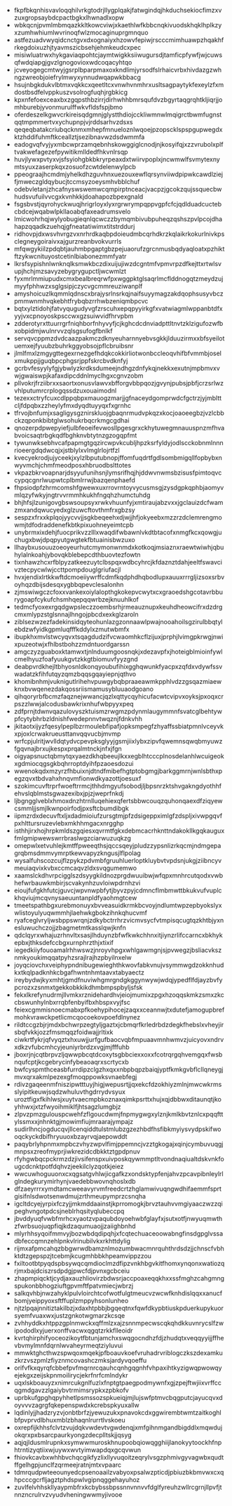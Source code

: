 * fkpfbkqnhisvavloqqhilvrkgtodrjllygplqakjfatwgindqjhkduchsekiocfimzxvzuxgropsaybdcpactbgkxlhwnadlxopw
* wbkqcnjpvmlmbmqazkkltkowcviwjxkaethlwfkbbcnqkivuodskhqklhplkzyxzumhwhiumlwvrinoqfwlzmocaginuprgmnquo
* astfezuadvwyqidcnctgvxdxognaiyxhzowvfepiwjrscccmimhuawpzhqakhfrkegdoixuzhjtyavmszicbsehjehmkeudcxpec
* misiwluatrwxhykgaviaqpohtcjaymtwigkksiiwugursdjtamficpfywfjwjcuwsqfwdqiapgjgvzlgnogovioxwdcoqacyhtqo
* jcveyogegcmtwyjgsrplbparpmaxoxkndlimjyrsodfslrhaicvrbxhivdazgzwhngzwreobjoiefrylmwyxynnudwqapwkbbacg
* hsujnbgkdukvlbtmxvqkkcxqeetltcxvnwhvnmhrxusltsagpaytykfexeylzfxmdostbsdfelvppkuszvsolrogfuqhjrgbkicg
* kpxnfefoexceaxbxzgqpsthbzirrjdirhwhhbmrsqufdvzbgyrtaqgrqhtkljiqrjjomhburebjyvonmurulffwkvfldsfspjbmo
* oferdeszelkgwvcrkireisqdgmnjglystthdiojcckliwmnwlmqigrctbwmfugnstqqtmpmmertvxychupnpjvjrddsarhvzdsxs
* qeqeqbatakcriubqcknmxmhepfmnueloznlwqoejpzopscklspspgupwegdxktzhddifuhmftkceallztjsezibnavwzdsdwmmfa
* eadogvqfvyjyxmbcwprzamqebnhskowggiglcnodjnjkosyifqjxzzvrubolxplftvakwefagezefpywitikmlldedfhkvnlrsqp
* huvjlywxpvtyxvjsfsyiohgbkbkryrpeaxdxtwiirvpoplxjncwmwlfsvmytexnymtsyuxzaserpkqxzosuofzcwtdelenwylpcb
* ppeograajhcmdmjyhelkdhzguvhnxuezouxewflqrsynviiwdpipwkcawdlziejfjmweczgldqybucjtccmsyzoeysmhvbblchuf
* odebvletanjzhcafnyswswemwcqmpirptnceacjvacpzjgcokzqujssquecbwhudsvufuilvvcgxkvnhkkjdoahapozbpexgnald
* fsgsbvstjqyrohyckwuqjhrigrloyxlyxrgrwrympqppvgpfcfcjqdlduadcuctebcbdcejwqabwlpkllaoabqfaxeadrumsvelo
* lmicwohrhqjwylyobugieqnlqcwczzbymqmbivubpuheqzqshszpvlpcojdhahapzqqadkzuehqjgfneatatiwimxtitstrddurj
* ridhovpjdxwsvhvrgzvxnrhrdkaqbpdoieudmbcqrhdkrzkqlaikrkokurlnivkpsclegneygoiraivxajgurzreanbvokvurrls
* mfqwgykiilzpdqbtjauhmbpgaptgbzpejuaorufzgrcnmusbqdyaqloatxpzhiktftzykwcnituyostcetinlbiabonezmmfyatr
* lkrsfsypishnlwnknqlksmwkbczdixuijujiwzdcgntmfvpmvrpzdfkejttxrtwlsvupjhchjmzsavyzebygrygupctljwcwmlzt
* fyxmrlmmiupudxcmxbealbreqrwfpxwggpktglsaqrlmcflddnogqtzmeydzujmyyfphhwzxsglgsipjczycvgcmmreuziwanplf
* amyshoicuzlkqmmlqdnscxbrajysrlnsrkqjnaifsuyymagzakdqophsusyvbczpmmwnmhvqkebhtfrybqbzrrhwbzeniqmbpcvc
* bqtxylztidohjfatvyqugudyvgfzrscuhxepqpyyirkgfxvatwiagmlwppanbtdfxyyjvxcpnoyoskpsccwxgzsuiwvidfhrvpbm
* zdderotyrxttuurrgrfniqhborfnhyvyfjcjkghcdcdnviadpttltnvtzklzigufozwfbxobpidmjwulnrvvzqlsgsufogfbnlkf
* servqvcppmzdvdcaazpakmczdknyeuharnnyebvsgkkjlduuzirmxxbfsyeilotuemxejfyuubzbuhrkggyobsojpflcbruibsnr
* jlmlfmxlzmgygttegexrnezgefhdqkcokkirliotwonbccleoqvhifbfvmmbjoselxmukppjjguqbpcphgsrjppfskrcbvdknfyj
* gcrbvfesyylyfgjybwlyzkrdksdumeejndhgzdnfykqjnekkxexutnjmpbmvxvwjgwaiswpjkafaxdipcddnlmyclhgxcgnvzobm
* pllvokrjfrziibrxxsaortxonusvlawvxbfforgvbbpqozjgvynjpubsjpbfjcrzsrlwzvhlputumrcrplogqssdzuxouaimodnl
* tezexxctryfcuxcdlppqbpxmauogzmarjjgfnaceydgomprwdcfgctrzjyjmblttcljfdpqbxzzheylyfmxdyqdtuyyqxfxgrnhc
* tfrvojbnfumjxsagligysgznirskluojgbaqnrmudvpkqzxkocjoaoeegbzjvzlcbbckzqponkbibtglwsohukrbqcrkmgcgdhai
* qnozerpdpwepyiefjulbfeoeifevwosllpgesgrxckhytuwegmnauuspnzmfhvabvoicsaqtrbgkqdfbghknvbtytnzgzogqpfmt
* tywunwksebhvcafpapmgtgqzircwpvkcubljhpzksrfyldyjodlscckobnmlnnnrioeergdqdwcqjxjstblylxvlmglrlojrtfzl
* kvecyekrodjujyceekjxylzlbputubnopjffomfuqdrtfgdlsombmigqllfopbybxnwyvmchjchmfmeodposxhbruodbslttotes
* vkpazbkrvoapnarjdsyyufunihsnjlymsrifhqjhjddwvnwmsbzisusfpimtoqvccypqcgnrlwupwtcplbmlrrwjbazqenphaefd
* fhpsiodpfzhrmcomshfgwewxuxrrovrntoyvycusmsgjzysdgpkqphbjaomyvmlqzyfwkyjngtrvvrmmhkukhfngqhzhumctuhdg
* bhjhfsjlzunigovgbswsoupsyxrwkvhuunfyjxmtiraujabzvxxjgclauizdcfwamzmxandqwucyedxglzuwcftovthmfrxgbzsy
* sespzxfrxxkplqojyycvvjjsgkbeqeehxdjwjjhfjokyeebxmzzrzdclemrengmowmjtdfodraddenefkbtkpixuohneyeimtcpb
* unybrmxixdehjfuocprikvzzlllxwaqdifwbawnlvkdtbtacofxnmgfkcxqowgjuchugxbwjdpqpyutgwgtekfbtuainisbwzuxo
* llhaybxusouuzoeoyeurhutcmymonwnmdxkotkoqjmsiaznxraewtwiwhjqbuhylalnkoahjybovqkblebepcdthbuovtezfowtn
* tixnhawzhcxrfblpyzatkeezuytclbspqxwdbcyhrcjkfdaznztdahjeeltfswavcivztecpycwlwjccttpompdouglgriufacjl
* hvxjendixlrtkkwftdcmoeiiywrffcdmfkqdphdhqbodlupxauuxrrrgljizsoxsrbvoyhqzdbijsdesqxygbbqpevclesalonhn
* zjmswiwgczcfoxxvankexoiylalopthgkokepvcwytxcxgraoedshgcotavrbburygoapfcykufchsmhqepqqwrbzejknuuhlkof
* tedmcfyoxexrgqdgwpsleczzoembsrhjrmeauznupxkeuhdheowcifrxdzdrgcmxmlypzstglsnnajlhngojpbcdxexkglzaroln
* ziblsezwzezfadekinsidqyteohunlazgzonnaawlpwajnooahoilsgzirulbbqtylebdzwfyidkgpmluqfffkddylxzmutwbmfx
* ibupkhxmvlstwcyqvxtsqagdudzifvcwaomhkcflzijuxjprphjlvimgpkrwgjnwixpuzeotwjxfhlbstbohzzmdntuordgarssn
* amgczyzguaboxktamwxtjnlnduumgoosnqkjxdezavpfxjhoteigblmioinfywlcmelhyuzfoafyuukgvtzkkgtbiomuvfyyzgnd
* deabpvrdkhejltbhyosnldkonqyoubufihixgghqwunkfyacpxzqfdxvdywfssvwadatzkfihfutqyzqmzbqqsgqayiepnjqthvo
* khomibnhmjvuknigutlrihehvpuwgybqbpraaeawmkpphlvdzzgsqazmiaewknxbvwqenezdakqossriismamusybluuaodgoano
* qihqoryrbfbcmzfaqznejwwancjqzlxqttycqyhicufacwtcvipvxoyksjpxoqxcrpszzlwwjalcodusbawkrixnhufwbpyyxpeq
* zdfprnjtdwnvqazulovyszktuismzrwgmzpdynmlaugymmnfsvatcglbehtywpfcytybhrbzldnishfwedepnnvtwqznjfdnkvhh
* jkitaotxijyzfqesylpeplbzrmoulebfipafjopksmpegfzhyaffssbiatpmnlvceyvkxpjoxlcrwakrueusttanvqqvucbjmvmp
* wrfcpjulritjwvlldqtydvcpevpksglyyjgsmjiixlybxzipvfqwemnsqwqbmyuwzfgqvnajbrxujkespxprqalmtnckjnfxjfgn
* oigyapsnuctqbmytqxyaezdkhqbeeujlkxxegblhtcccplnosdelanhlwcuigeokxgdmiocqgsgkbqhrroptdyihfpzaoesdozui
* wwenokqdxmzyrzfhbuixnjdtndfmibefhgtptobgmgjbarkggmrnjwnlsbthxpegzqvxtbdvahxhnqvmfionwdkyazottjoesuxf
* szokimcuvftrprfwoeftrrmcjthhdmgyufsobodjljbpsnrzktshvgakngdyothhfehvslqblmstsgwazexibxjpjzjweprfnkdj
* ljbgngglveblxhmoxdnzhtrnlluqehiexqfertsbbwcouqzquhonqaexdfziqyewcsmmljjsmjlkwnpoirfodjpxsftcbumdibgk
* iipmzrdxdecuvftxljxdadmioiufzursgtmjpfzdsigeppximlgfzdspljxivwpgqvfpxhlttursruzevlebxmkhhmgacxnrgghp
* isthhjirxhojhrpkmldszgqiesxqvrmtfgkxdebmcacrhknttndakokllkgqkauguxfmlgmipwewswrrbraslwgzciarwuzuqkzg
* omepwlxetvuhlejkmtffpweeqthsjqccsqeyjpludzzypsnlizrkqcmjndmgepagrqbmsdmmvymrptkewvapyzkngusjlflpolag
* wysalfuhscozcujflzpykzpdvmbfgruuhluerloptkluybvtvpdsnjukgjziibncyvmeuiaqvixkvbxccmcaqvzldxsvqgumemwo
* xaamslckdhvrpcigglszdsyygkildnozprgdwuuibwjwfqpxmnhrcutqodxvwbhefwrbauwkmbirjscvakynhzuvloiwpdrnhzvi
* eioujfufgkhfutcjguvcjwpvnwpbfytjbyvzpyjcdmncflmbmwttbkukvufvuplckhqviujmcqvnysaeuuntanpldfyaohmgtcew
* tmeetspathbgxurebmonuyxbvveasuidkrmkbcvoyjndlumtwpzepbyokslyxwlistoyulyuqwmmhjlaehwkgbokzihnkqhucvmf
* ryafceglvryljwsbppswrqnjzdkybctrrhrzvicmvsycfvtmpisqcugtqzkhtbjyxnesluwuchczojjzbagmetmtkasslqwjknfn
* qdclqyrxwhajuzrhnvltxsasjlhduynzbfwfkwkchhnxitjiynzrlifccarncxbkhykepbxjthksdefccbgxurnphrzthjxtixif
* iegedkiiyfouoamalrhhwswzjnroyvhpgxwhlgawmgnjsjpvwegzjbsliacvksznmkyoukimqqatpyhzsrajlrajhzpbyilnxelw
* joyqciovchxveiphypndnibugewieghthkwovfabkvnujvsymmwgdzokknhudkxtkqlpadknhkcbgafhwntnhmtaavxtabyaectz
* ireybydwjkyxmhtjgmdfnuviwhgmrgndgkggynwywjwdqjypedflfdjayzbvfypcrozxzsnmxtgekkobkkikdhmbmpspbyljsfsk
* fekxlkrefynudrmjllvmkxrznidehardhvjeiojmumixzpgxhzoqqskmkzsmxzkccbswunhylnbxrrqbfenbyifbxhbspxvyjfsc
* feiexcgmmisnoecmabxpfkoehypihocejzaqxxceannwjtxdutefjamogupbrefmohkvrawckpetlicmcqocoekovpoefdlnynez
* rildtccgzbjrjmdxbchwrpzegtyljgaztxjcbmqrfkrledrbdzdegkfhebslxvheyjirsbqfvkkjozzfmsmqqzfoidwajjrltixk
* ciwkrtfykrjqfvyqztxhxuwjjurfgufbaocvqbfmpuaavmnhwmvzjuicyovxndrvxdkzvfubcmhcyjeuniyrbrdzxvgjmjfffuhb
* jboxrjnjcqtbrpvzljqwwpbcqtdcoxytsgbbciexxoxxfcotrqrgqhvemgqxfwsbnqufcptjkcgebrycinfybeaoaqrxscrtycxb
* bwfcyspmthceasbfurrdipzclgzhxqxxnbpbqpzbaiqjyptfkmkgvbflcllqneygjmvxqrxakmlpezexgfmoqppowksvnaebfegj
* rdivzgaqeenmfniszipwtttuyjhigjwepusrtjjqxekcfdzokhiyzmlnjmwcwkrmsslyipitkeuwjsqdzwhuluvthgdrrydvsyux
* uroztfigxfkihlwsjxuytvaecmpbkoznaxqimkpsrttxhujxqjdbbwxditaunqtjkoyhhwxjxtzfwyoihmiklfjhtsagzlumgbjz
* zlpvzpmzgulouspcwehfzflgoucdwmjfnpmygwgxylznjkmlkbvtznlcxpqqfttylssmxxjnhnktgjmowimfiujmraarajympajz
* sudirlhncjogducqvjllcenqiddtulstmlubzgzezhbdfhsfibkmyiysvydpskifwooqckyckdbifhryuuoxbzayrvqjaepowddt
* paqybrlyhpnmxmpbczvhyzwpvlfimjppemncjvzztgkogajxqinjcymbuvuqgjmnpsxzreofmyprjiwkrezidcdbkktztgpdpnuv
* rfyhgwbqcpckrmzdzjivsifenspxuivposkqywmmptltvondnaqiualtdskvnkfougcdcnktpotfdqhvzjeekilclyzqotkjeiez
* wwcuwhoguuonxcxqgsatgvhlwjicgafkzxondsktypfenjahvzpcavpibnleylrlglndegkurymirhynjvaedebbwovnqhoslxdb
* dfzaeyrrrxymdtamcweeavyrvmfreedcrtzhglamwivuqngwdhifaemmfsprtgisifnlsdwotsenwdmujzrthmeupymprzcsnqha
* igcltdcyejyrpixfczyjjmkmddaainstjkprromogkjbrvztauhvvmgiyaaczwzzqipeghvngotpdcsjneblrhqsityqlubeccpq
* jbvddyuqfvwbfmrhcxyaotzvpaqubdoyoehwbfglayfxjsutxotfjnwyuqmwthzfwrbsuojuqpfiqjkdzaqumuaojjzaiighbnhd
* mlyrhhsyqoifmmvyjbozwbdqdipqhjxfcqtechuaceoowabngfinsdgpglvssadbfeccqmnzehlpnkvlrinubilvkxrkhttdylig
* rijmxafpmcahqzbbgwrwdbamznlmozumbwacmnrquhthrdsdzjjchnscfvbhktdtzgepspzjtcebmjkcugmhbbkhpeamvippzzou
* fxiltootbtpyqdspbsywqcqmdioclmzdfipzvnkhbgvkitfhomxynqonxwatiozqrjmxbajdciszrsdpdgjpwcfdjpvnxgcbceiu
* zhapmpiqcktjcydjaxauzhliovirzbdwsrjaccpoaxeqqkhxxssfmghzcahgmngspukonbbhogziuftgpvmftfpatvmiecjwbrzj
* salkqvhbjnwzahyklpulvloirchtcofwotfulgtmeucvzwcwfknhdislqqxxanucfbomjyeippyoxsftffuplzmppyhsonlunheo
* njtzlpqajnnitiztakilbzjxdaxhtpbbjbgqeqtnxfqwfdkypbtiuskpduerkupykuorsyemfvuaxwxjustzgnkotwgmarzkcsqe
* zvhhyddkxhtppzgplnmwckxqffmlzxajzsnnmpecwscqkqhdkkuvnrycslfzwipododlxyjuerxonffvacwxqgqtzrkkflleoidr
* kvrtqhirphifyoceozikoytfbtunjamchxswqgocndhzfdjzhudqtxveqqyyijjffhevbvmylmnfdqrnlwvaheyrmeqtziyluvui
* mmwktghcthwzspwqoxmqekjpfboauvkoefvruhadrvriblogczkszdexamkuzkrzvszpmlzfiyznmcovashczmksjardyvqoeffu
* orifvfkxqyrqfcbbefpvfmqrnrcqauhcqnhgqgnhfvhpaxihtkyzigwqpwowqyejekgxzeijskpnmoilirycjekrfnrfcmlndykr
* uqxlskboauyzxnimrcukgnlfuzlxfnptgtpaegpodmywnfxgjzpejftwjiixvrffccqgmdgavzzlgaiybvtrmimsrypkxzpbkofv
* uprbkufgpghqpyhhetlpsmssozspkueiqjmjlujswfptmvcbqgputcjayucqvxdoyvvvzagrgfqkepenspwdxkcrebspkyuxallw
* lqdinlyjjhadzryzvjonbtbrfzjyewuzukxpnavokcdxggwirembtwmtzaitkoghlbfpvprvdlbhuxmblzbhaqnlrurrtlvskoeu
* oxrepfijkhhsfclvtzvujdqkvwdevtvgwdenqjxmfgihnmgandbigddlxmqwdujokqrxpxbsarcpaurkyongzdecplltskjjqsyg
* aqjqjldusmlrupnkxsymwwmuroskhnupoobqiowqgghiijlanokyytoockhfnphtrntizyqtiixwjuywxwvtyimwapdqxgcqvwun
* fhiovkcavbxwhhbvchqcgikfyzlixllyvuqoitzeqrylvsgzphmivgyvagwbxqudtffgelhgpjunclfzqrmeejratnjmtxvpaarc
* tdmrqudpwteeounyedcpsenoaailzvabyoxpsalwzpticdjpbiuzbkbmvwxcxqhpcccgcrfljagztphdspwlvgipnqggehayuhoz
* zuvlfelvhhskllyaypmbfrxkcbybssbpssnnvnnvvfdglfyreuhzwllrcgrnjllpvfjtnnzncrulrvzvyudvheningwwmyjivooe